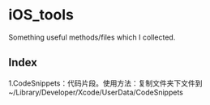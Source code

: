 # iOS_tools
  
  Something useful methods/files which I collected.
  
## Index</br>
1.CodeSnippets：代码片段。使用方法：复制文件夹下文件到~/Library/Developer/Xcode/UserData/CodeSnippets
